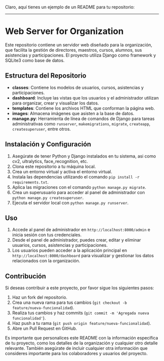 Claro, aquí tienes un ejemplo de un README para tu repositorio:

---

# Web Server for Organization

Este repositorio contiene un servidor web diseñado para la organización, que facilita la gestión de directores, maestros, cursos, alumnos, sus asistencias y participaciones. El proyecto utiliza Django como framework y SQLite3 como base de datos.

## Estructura del Repositorio

- **classes**: Contiene los modelos de usuarios, cursos, asistencias y participaciones.
- **dashboard**: Incluye las vistas que los usuarios y el administrador utilizan para organizar, crear y visualizar los datos.
- **templates**: Contiene los archivos HTML que conforman la página web.
- **images**: Almacena imágenes que asisten a la base de datos.
- **manage.py**: Herramienta de línea de comandos de Django para tareas administrativas como `runserver`, `makemigrations`, `migrate`, `createapp`, `createsuperuser`, entre otros.

## Instalación y Configuración

1. Asegúrate de tener Python y Django instalados en tu sistema, asi como cv2, ultralytics, face_recognition, etc.
2. Clona este repositorio a tu máquina local.
3. Crea un entorno virtual y activa el entorno virtual.
4. Instala las dependencias utilizando el comando `pip install -r requirements.txt`.
5. Aplica las migraciones con el comando `python manage.py migrate`.
6. Crea un superusuario para acceder al panel de administrador con `python manage.py createsuperuser`.
7. Ejecuta el servidor local con `python manage.py runserver`.

## Uso

1. Accede al panel de administrador en `http://localhost:8000/admin` e inicia sesión con tus credenciales.
2. Desde el panel de administrador, puedes crear, editar y eliminar usuarios, cursos, asistencias y participaciones.
3. Los usuarios pueden acceder a la aplicación principal en `http://localhost:8000/dashboard` para visualizar y gestionar los datos relacionados con la organización.

## Contribución

Si deseas contribuir a este proyecto, por favor sigue los siguientes pasos:

1. Haz un fork del repositorio.
2. Crea una nueva rama para tus cambios (`git checkout -b feature/nueva-funcionalidad`).
3. Realiza tus cambios y haz commits (`git commit -m 'Agregada nueva funcionalidad'`).
4. Haz push a tu rama (`git push origin feature/nueva-funcionalidad`).
5. Abre un Pull Request en GitHub.


Es importante que personalices este README con la información específica de tu proyecto, como los detalles de la organización y cualquier otro detalle relevante. También asegúrate de incluir cualquier otra información que consideres importante para los colaboradores y usuarios del proyecto.